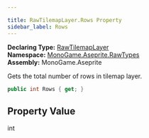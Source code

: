 ```yaml
---

title: RawTilemapLayer.Rows Property
sidebar_label: Rows
---
```

**Declaring Type:** [RawTilemapLayer](../)  
**Namespace:** [MonoGame.Aseprite.RawTypes](../../)  
**Assembly:** MonoGame.Aseprite

Gets the total number of rows in tilemap layer.

```csharp
public int Rows { get; }
```

## Property Value

int


